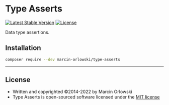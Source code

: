 # Type Asserts #

[![Latest Stable Version](https://poser.pugx.org/marcin-orlowski/phpunit-extra-asserts/v/stable)](https://packagist.org/packages/marcin-orlowski/type-asserts)
[![License](https://poser.pugx.org/marcin-orlowski/phpunit-extra-asserts/license)](https://packagist.org/packages/marcin-orlowski/type-asserts)

Data type assertions.

## Installation ##

```bash
composer require --dev marcin-orlowski/type-asserts
```

----

## License ##

* Written and copyrighted &copy;2014-2022 by Marcin Orlowski
* Type Asserts is open-sourced software licensed under
  the [MIT license](http://opensource.org/licenses/MIT)
